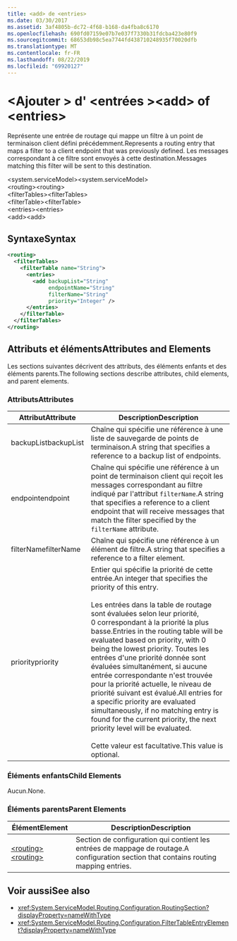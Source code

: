 ```yaml
---
title: <add> de <entries>
ms.date: 03/30/2017
ms.assetid: 3af4805b-dc72-4f68-b168-da4fba8c6170
ms.openlocfilehash: 690fd07159e07b7e037f7330b31fdcba423e80f9
ms.sourcegitcommit: 68653db98c5ea7744fd438710248935f70020dfb
ms.translationtype: MT
ms.contentlocale: fr-FR
ms.lasthandoff: 08/22/2019
ms.locfileid: "69920127"
---
```

# <a name="add-of-entries"></a><span data-ttu-id="0481c-102">\<Ajouter > d' \<entrées ></span><span class="sxs-lookup"><span data-stu-id="0481c-102">\<add> of \<entries></span></span>
<span data-ttu-id="0481c-103">Représente une entrée de routage qui mappe un filtre à un point de terminaison client défini précédemment.</span><span class="sxs-lookup"><span data-stu-id="0481c-103">Represents a routing entry that maps a filter to a client endpoint that was previously defined.</span></span> <span data-ttu-id="0481c-104">Les messages correspondant à ce filtre sont envoyés à cette destination.</span><span class="sxs-lookup"><span data-stu-id="0481c-104">Messages matching this filter will be sent to this destination.</span></span>  
  
 <span data-ttu-id="0481c-105">\<system.serviceModel></span><span class="sxs-lookup"><span data-stu-id="0481c-105">\<system.serviceModel></span></span>  
<span data-ttu-id="0481c-106">\<routing></span><span class="sxs-lookup"><span data-stu-id="0481c-106">\<routing></span></span>  
<span data-ttu-id="0481c-107">\<filterTables></span><span class="sxs-lookup"><span data-stu-id="0481c-107">\<filterTables></span></span>  
<span data-ttu-id="0481c-108">\<filterTable></span><span class="sxs-lookup"><span data-stu-id="0481c-108">\<filterTable></span></span>  
<span data-ttu-id="0481c-109">\<entries></span><span class="sxs-lookup"><span data-stu-id="0481c-109">\<entries></span></span>  
<span data-ttu-id="0481c-110">\<add></span><span class="sxs-lookup"><span data-stu-id="0481c-110">\<add></span></span>  
  
## <a name="syntax"></a><span data-ttu-id="0481c-111">Syntaxe</span><span class="sxs-lookup"><span data-stu-id="0481c-111">Syntax</span></span>  
  
```xml  
<routing>
  <filterTables>
    <filterTable name="String">
      <entries>
        <add backupList="String"
             endpointName="String"
             filterName="String"
             priority="Integer" />
      </entries>
    </filterTable>
  </filterTables>
</routing>
```  
  
## <a name="attributes-and-elements"></a><span data-ttu-id="0481c-112">Attributs et éléments</span><span class="sxs-lookup"><span data-stu-id="0481c-112">Attributes and Elements</span></span>  
 <span data-ttu-id="0481c-113">Les sections suivantes décrivent des attributs, des éléments enfants et des éléments parents.</span><span class="sxs-lookup"><span data-stu-id="0481c-113">The following sections describe attributes, child elements, and parent elements.</span></span>  
  
### <a name="attributes"></a><span data-ttu-id="0481c-114">Attributs</span><span class="sxs-lookup"><span data-stu-id="0481c-114">Attributes</span></span>  
  
|<span data-ttu-id="0481c-115">Attribut</span><span class="sxs-lookup"><span data-stu-id="0481c-115">Attribute</span></span>|<span data-ttu-id="0481c-116">Description</span><span class="sxs-lookup"><span data-stu-id="0481c-116">Description</span></span>|  
|---------------|-----------------|  
|<span data-ttu-id="0481c-117">backupList</span><span class="sxs-lookup"><span data-stu-id="0481c-117">backupList</span></span>|<span data-ttu-id="0481c-118">Chaîne qui spécifie une référence à une liste de sauvegarde de points de terminaison.</span><span class="sxs-lookup"><span data-stu-id="0481c-118">A string that specifies a reference to a backup list of endpoints.</span></span>|  
|<span data-ttu-id="0481c-119">endpoint</span><span class="sxs-lookup"><span data-stu-id="0481c-119">endpoint</span></span>|<span data-ttu-id="0481c-120">Chaîne qui spécifie une référence à un point de terminaison client qui reçoit les messages correspondant au filtre indiqué par l'attribut `filterName`.</span><span class="sxs-lookup"><span data-stu-id="0481c-120">A string that specifies a reference to a client endpoint that will receive messages that match the filter specified by the `filterName` attribute.</span></span>|  
|<span data-ttu-id="0481c-121">filterName</span><span class="sxs-lookup"><span data-stu-id="0481c-121">filterName</span></span>|<span data-ttu-id="0481c-122">Chaîne qui spécifie une référence à un élément de filtre.</span><span class="sxs-lookup"><span data-stu-id="0481c-122">A string that specifies a reference to a filter element.</span></span>|  
|<span data-ttu-id="0481c-123">priority</span><span class="sxs-lookup"><span data-stu-id="0481c-123">priority</span></span>|<span data-ttu-id="0481c-124">Entier qui spécifie la priorité de cette entrée.</span><span class="sxs-lookup"><span data-stu-id="0481c-124">An integer that specifies the priority of this entry.</span></span><br /><br /> <span data-ttu-id="0481c-125">Les entrées dans la table de routage sont évaluées selon leur priorité, 0 correspondant à la priorité la plus basse.</span><span class="sxs-lookup"><span data-stu-id="0481c-125">Entries in the routing table will be evaluated based on priority, with 0 being the lowest priority.</span></span> <span data-ttu-id="0481c-126">Toutes les entrées d'une priorité donnée sont évaluées simultanément, si aucune entrée correspondante n'est trouvée pour la priorité actuelle, le niveau de priorité suivant est évalué.</span><span class="sxs-lookup"><span data-stu-id="0481c-126">All entries for a specific priority are evaluated simultaneously, if no matching entry is found for the current priority, the next priority level will be evaluated.</span></span><br /><br /> <span data-ttu-id="0481c-127">Cette valeur est facultative.</span><span class="sxs-lookup"><span data-stu-id="0481c-127">This value is optional.</span></span>|  
  
### <a name="child-elements"></a><span data-ttu-id="0481c-128">Éléments enfants</span><span class="sxs-lookup"><span data-stu-id="0481c-128">Child Elements</span></span>  
 <span data-ttu-id="0481c-129">Aucun.</span><span class="sxs-lookup"><span data-stu-id="0481c-129">None.</span></span>  
  
### <a name="parent-elements"></a><span data-ttu-id="0481c-130">Éléments parents</span><span class="sxs-lookup"><span data-stu-id="0481c-130">Parent Elements</span></span>  
  
|<span data-ttu-id="0481c-131">Élément</span><span class="sxs-lookup"><span data-stu-id="0481c-131">Element</span></span>|<span data-ttu-id="0481c-132">Description</span><span class="sxs-lookup"><span data-stu-id="0481c-132">Description</span></span>|  
|-------------|-----------------|  
|[<span data-ttu-id="0481c-133">\<routing></span><span class="sxs-lookup"><span data-stu-id="0481c-133">\<routing></span></span>](routing.md)|<span data-ttu-id="0481c-134">Section de configuration qui contient les entrées de mappage de routage.</span><span class="sxs-lookup"><span data-stu-id="0481c-134">A configuration section that contains routing mapping entries.</span></span>|  
  
## <a name="see-also"></a><span data-ttu-id="0481c-135">Voir aussi</span><span class="sxs-lookup"><span data-stu-id="0481c-135">See also</span></span>

- <xref:System.ServiceModel.Routing.Configuration.RoutingSection?displayProperty=nameWithType>
- <xref:System.ServiceModel.Routing.Configuration.FilterTableEntryElement?displayProperty=nameWithType>
